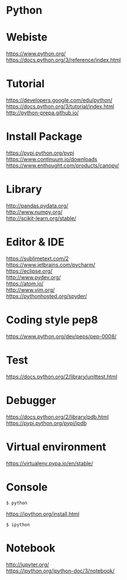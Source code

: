 # Python

# Webiste

https://www.python.org/  
https://docs.python.org/3/reference/index.html  

# Tutorial

https://developers.google.com/edu/python/  
https://docs.python.org/3/tutorial/index.html  
http://python-prepa.github.io/  

# Install Package

https://pypi.python.org/pypi  
https://www.continuum.io/downloads  
https://www.enthought.com/products/canopy/  

# Library

http://pandas.pydata.org/  
http://www.numpy.org/  
http://scikit-learn.org/stable/  

# Editor & IDE

https://sublimetext.com/2  
https://www.jetbrains.com/pycharm/  
https://eclipse.org/  
http://www.pydev.org/  
https://atom.io/  
http://www.vim.org/  
https://pythonhosted.org/spyder/  

# Coding style pep8

https://www.python.org/dev/peps/pep-0008/  

# Test

https://docs.python.org/2/library/unittest.html  

# Debugger

https://docs.python.org/2/library/pdb.html  
https://pypi.python.org/pypi/ipdb

# Virtual environment

https://virtualenv.pypa.io/en/stable/

# Console

~~~
$ python
~~~

https://ipython.org/install.html  

~~~
$ ipython
~~~

# Notebook

http://jupyter.org/  
https://ipython.org/ipython-doc/3/notebook/
